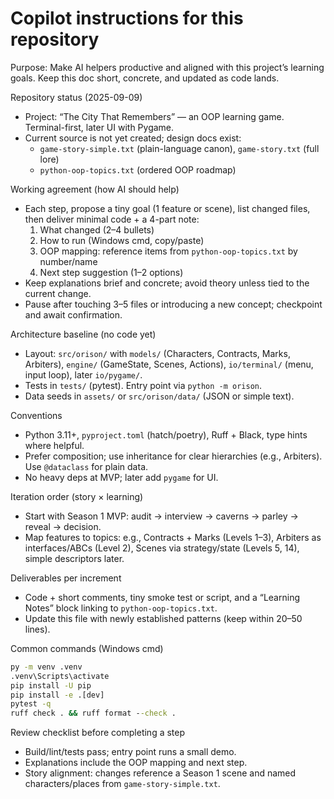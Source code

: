 # Copilot instructions for this repository

Purpose: Make AI helpers productive and aligned with this project’s learning goals. Keep this doc short, concrete, and updated as code lands.

Repository status (2025-09-09)
- Project: “The City That Remembers” — an OOP learning game. Terminal-first, later UI with Pygame.
- Current source is not yet created; design docs exist:
  - `game-story-simple.txt` (plain-language canon), `game-story.txt` (full lore)
  - `python-oop-topics.txt` (ordered OOP roadmap)

Working agreement (how AI should help)
- Each step, propose a tiny goal (1 feature or scene), list changed files, then deliver minimal code + a 4-part note:
  1) What changed (2–4 bullets)
  2) How to run (Windows cmd, copy/paste)
  3) OOP mapping: reference items from `python-oop-topics.txt` by number/name
  4) Next step suggestion (1–2 options)
- Keep explanations brief and concrete; avoid theory unless tied to the current change.
- Pause after touching 3–5 files or introducing a new concept; checkpoint and await confirmation.

Architecture baseline (no code yet)
- Layout: `src/orison/` with `models/` (Characters, Contracts, Marks, Arbiters), `engine/` (GameState, Scenes, Actions), `io/terminal/` (menu, input loop), later `io/pygame/`.
- Tests in `tests/` (pytest). Entry point via `python -m orison`.
- Data seeds in `assets/` or `src/orison/data/` (JSON or simple text).

Conventions
- Python 3.11+, `pyproject.toml` (hatch/poetry), Ruff + Black, type hints where helpful.
- Prefer composition; use inheritance for clear hierarchies (e.g., Arbiters). Use `@dataclass` for plain data.
- No heavy deps at MVP; later add `pygame` for UI.

Iteration order (story × learning)
- Start with Season 1 MVP: audit → interview → caverns → parley → reveal → decision.
- Map features to topics: e.g., Contracts + Marks (Levels 1–3), Arbiters as interfaces/ABCs (Level 2), Scenes via strategy/state (Levels 5, 14), simple descriptors later.

Deliverables per increment
- Code + short comments, tiny smoke test or script, and a “Learning Notes” block linking to `python-oop-topics.txt`.
- Update this file with newly established patterns (keep within 20–50 lines).

Common commands (Windows cmd)
```cmd
py -m venv .venv
.venv\Scripts\activate
pip install -U pip
pip install -e .[dev]
pytest -q
ruff check . && ruff format --check .
```

Review checklist before completing a step
- Build/lint/tests pass; entry point runs a small demo.
- Explanations include the OOP mapping and next step.
- Story alignment: changes reference a Season 1 scene and named characters/places from `game-story-simple.txt`.
